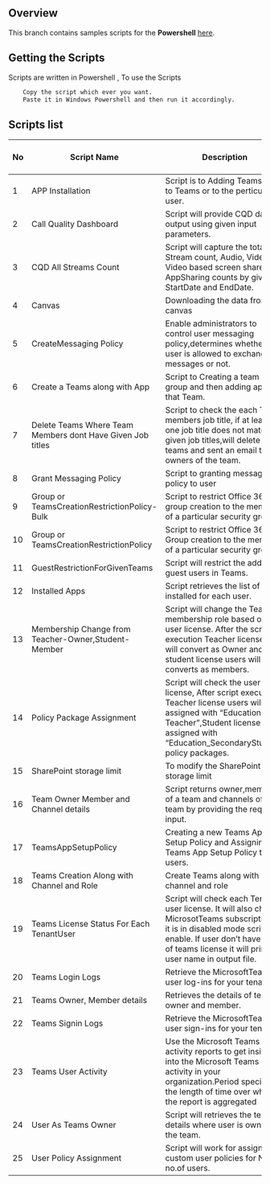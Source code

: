 ## Overview

This branch contains samples scripts for the **Powershell** [here](https://github.com/Geetha63/MS-Teams-Scripts). 

## Getting the Scripts

Scripts are written in Powershell , To use the Scripts

```bash
    Copy the script which ever you want.
    Paste it in Windows Powershell and then run it accordingly.
```

## Scripts list

No  | Script Name    | Description         | Link to script                          |                                
|---|----------------|---------------------|-----------------------------------------|
|  1|APP Installation|Script is to Adding TeamsApp to Teams or to the perticular user.| [Link](https://github.com/Geetha63/MS-Teams-Scripts/tree/master/App%20Installation) |
|2| Call Quality Dashboard|Script will provide CQD data output using given input parameters.|[Link](https://github.com/Geetha63/MS-Teams-Scripts/tree/master/CQD)
|3|CQD All Streams Count|Script will capture the total Stream count, Audio, Video, Video based screen share, AppSharing counts by given StartDate and EndDate.|[Link](https://github.com/Geetha63/MS-Teams-Scripts/tree/master/CQDAllStreamsCount)
|4|Canvas|Downloading the data from the canvas|[Link](https://github.com/Geetha63/MS-Teams-Scripts/tree/master/Canvas)
|5|CreateMessaging Policy|Enable administrators to control user messaging policy,determines whether a user is allowed to exchange the messages or not.|[Link](https://github.com/Geetha63/MS-Teams-Scripts/tree/master/CreateMessaging%20Policy)
|6|Create a Teams along with App|Script to Creating a team with group and then adding app to that Team.|[Link](https://github.com/Geetha63/MS-Teams-Scripts/blob/master/CreateTeamsalongwithAPPs)
|7|Delete Teams Where Team Members dont Have Given Job titles|Script to check the each Team members job title, if at least one job title does not match to given job titles,will delete those teams and sent an email to owners of the team.|[Link](https://github.com/Geetha63/MS-Teams-Scripts/tree/master/DeleteTeamsWhereTeamMembersdontHaveGivenJobtitles)
|8|Grant Messaging Policy|Script to granting messaging policy to user|[Link](https://github.com/Geetha63/MS-Teams-Scripts/tree/master/Grant%20Messaging%20Policy)
|9|Group or TeamsCreationRestrictionPolicy-Bulk|Script to restrict Office 365 group creation to the members of a particular security group.|[Link](https://github.com/Geetha63/MS-Teams-Scripts/tree/master/Group%20or%20TeamsCreationRestrictionPolicy-Bulk)
|10|Group or TeamsCreationRestrictionPolicy|Script to restrict Office 365 Group creation to the member of a particular security group.|[Link](https://github.com/Geetha63/MS-Teams-Scripts/tree/master/Group%20or%20TeamsCreationRestrictionPolicy)
|11|GuestRestrictionForGivenTeams|Script will restrict the adding guest users in Teams.|[Link](https://github.com/Geetha63/MS-Teams-Scripts/blob/master/GuestRestrictionForGivenTeams)
|12|Installed Apps|Script retrieves the list of apps installed for each user.|[Link](https://github.com/Geetha63/MS-Teams-Scripts/blob/master/InstalledAPPs)
|13|Membership Change from Teacher-Owner,Student-Member|Script will change the Teams membership role based on the user license. After the script execution Teacher license user will convert as Owner and student license users will converts as members.|[Link](https://github.com/Geetha63/MS-Teams-Scripts/tree/master/MembershipChangeTeacher-Owner%2CStudent-Member)
|14|Policy Package Assignment|Script will check the user license, After script execution Teacher license users will be assigned with “Education Teacher”,Student license users assigned with “Education_SecondaryStudent” policy packages.|[Link](https://github.com/Geetha63/MS-Teams-Scripts/tree/master/PolicyPackageAssignment)
|15|SharePoint storage limit|To modify the SharePoint storage limit|[Link](https://github.com/Geetha63/MS-Teams-Scripts/tree/master/SharePoint%20storage%20limit)
|16|Team Owner Member and Channel details|Script returns owner,member of a team and channels of a team by providing the required input.|[Link](https://github.com/Geetha63/MS-Teams-Scripts/tree/master/TeamOwnerMemberandChannel%20details)
|17|TeamsAppSetupPolicy|Creating a new Teams App Setup Policy and Assigning a Teams App Setup Policy to users.|[Link](https://github.com/Geetha63/MS-Teams-Scripts/tree/master/TeamsAppSetupPolicy)
|18|Teams Creation Along with Channel and Role|Create Teams along with channel and role|[Link](https://github.com/Geetha63/MS-Teams-Scripts/tree/master/TeamsCreationAlongwithChannelandRole)
|19|Teams License Status For Each TenantUser|Script will check each Tenant user license. It will also check MicrosotTeams subscription. If it is in disabled mode script will enable. If user don’t have any of teams license it will print the user name in output file.|[Link](https://github.com/Geetha63/MS-Teams-Scripts/tree/master/TeamsLicenseStatusForEachTenantUser)
|20|Teams Login Logs|Retrieve the MicrosoftTeams user log-ins for your tenant.|[Link](https://github.com/Geetha63/MS-Teams-Scripts/tree/master/TeamsLoginLogs)
|21|Teams Owner, Member details|Retrieves the details of teams owner and member.|[Link](https://github.com/Geetha63/MS-Teams-Scripts/tree/master/TeamsOwnerMembers%20details)
|22|Teams Signin Logs|Retrieve the MicrosoftTeams user sign-ins for your tenant|[Link](https://github.com/Geetha63/MS-Teams-Scripts/tree/master/TeamsSigninLogs)
|23|Teams User Activity|Use the Microsoft Teams activity reports to get insights into the Microsoft Teams user activity in your organization.Period specifies the length of time over which the report is aggregated|[Link](https://github.com/Geetha63/MS-Teams-Scripts/tree/master/TeamsUserActivity)
|24|User As Teams Owner|Script will retrieves the teams details where user is owner for the team.|[Link](https://github.com/Geetha63/MS-Teams-Scripts/blob/master/UserAsTeamsOwner)
|25|User Policy Assignment|Script will work for assigning custom user policies for N no.of users.|[Link](https://github.com/Geetha63/MS-Teams-Scripts/tree/master/UserPolicyAssignment)























